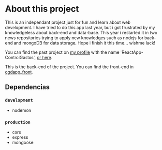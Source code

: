 # About this project

This is an independant project just for fun and learn about web development. I
have tried to do this app last year, but i got frustrated by my knowledgeless
about back-end and data-base. This year i restarted it in two news repositories
trying to apply new knowledges such as nodejs for back-end and mongoDB for data
storage. Hope i finish it this time... wishme luck!

You can find the past project on
[my profile](https://github.com/Patricio-Fernandez-Ionadi) with the name
'ReactApp-ControlGastos',
[or here](https://github.com/Patricio-Fernandez-Ionadi/ReactApp-ControlGastos).

This is the back-end of the project. You can find the front-end in
[cgdapp_front](https://github.com/Patricio-Fernandez-Ionadi/cgdapp_front).

## Dependencias

### `development`

- nodemon

### `production`

- cors
- express
- mongoose
